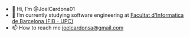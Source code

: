 - 👋 Hi, I’m @JoelCardona01
- 🌱 I’m currently studying software engineering at [Facultat d'Informatica de Barcelona (FIB - UPC)](https://www.fib.upc.edu/en)
- 📫 How to reach me joelcardonsa@gmail.com

<!---
JoelCardona01/JoelCardona01 is a ✨ special ✨ repository because its `README.md` (this file) appears on your GitHub profile.
You can click the Preview link to take a look at your changes.
--->
